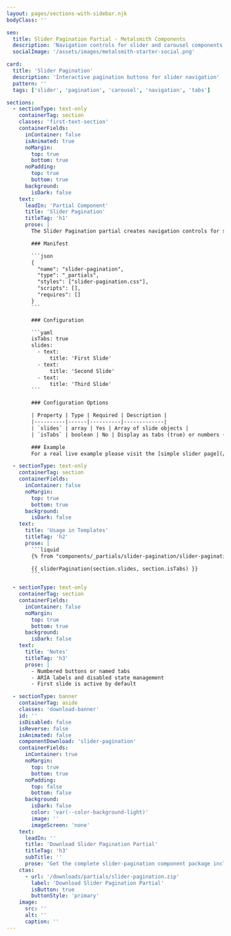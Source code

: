 ```yaml
---
layout: pages/sections-with-sidebar.njk
bodyClass: ''

seo:
  title: Slider Pagination Partial - Metalsmith Components
  description: 'Navigation controls for slider and carousel components'
  socialImage: '/assets/images/metalsmith-starter-social.png'

card:
  title: 'Slider Pagination'
  description: 'Interactive pagination buttons for slider navigation'
  pattern: ''
  tags: ['slider', 'pagination', 'carousel', 'navigation', 'tabs']

sections:
  - sectionType: text-only
    containerTag: section
    classes: 'first-text-section'
    containerFields:
      inContainer: false
      isAnimated: true
      noMargin:
        top: true
        bottom: true
      noPadding:
        top: true
        bottom: true
      background:
        isDark: false
    text:
      leadIn: 'Partial Component'
      title: 'Slider Pagination'
      titleTag: 'h1'
      prose: |
        The Slider Pagination partial creates navigation controls for sliders and carousels. It can display as numbered buttons or as named tabs, with proper accessibility support and active state management. The numbered buttons are rendered under the slider, while tabs are rendered above to keep with common usage patterns.

        ### Manifest

        ```json
        {
          "name": "slider-pagination",
          "type": "_partials",
          "styles": ["slider-pagination.css"],
          "scripts": [],
          "requires": []
        }
        ```

        ### Configuration

        ```yaml
        isTabs: true
        slides:
          - text:
              title: 'First Slide'
          - text:
              title: 'Second Slide'
          - text:
              title: 'Third Slide'
        ```

        ### Configuration Options

        | Property | Type | Required | Description |
        |----------|------|----------|-------------|
        | `slides` | array | Yes | Array of slide objects |
        | `isTabs` | boolean | No | Display as tabs (true) or numbers (false) |

        ### Example
        For a real live example please visit the [simple slider page](/references/sections/simple-slider/#default-example).

  - sectionType: text-only
    containerTag: section
    containerFields:
      inContainer: false
      noMargin:
        top: true
        bottom: true
      background:
        isDark: false
    text:
      title: 'Usage in Templates'
      titleTag: 'h2'
      prose: |
        ```liquid
        {% from "components/_partials/slider-pagination/slider-pagination.njk" import sliderPagination %}

        {{ sliderPagination(section.slides, section.isTabs) }}
        ```

  - sectionType: text-only
    containerTag: section
    containerFields:
      inContainer: false
      noMargin:
        top: true
        bottom: true
      background:
        isDark: false
    text:
      title: 'Notes'
      titleTag: 'h3'
      prose: |
        - Numbered buttons or named tabs
        - ARIA labels and disabled state management
        - First slide is active by default

  - sectionType: banner
    containerTag: aside
    classes: 'download-banner'
    id: ''
    isDisabled: false
    isReverse: false
    isAnimated: false
    componentDownload: 'slider-pagination'
    containerFields:
      inContainer: true
      noMargin:
        top: true
        bottom: true
      noPadding:
        top: false
        bottom: false
      background:
        isDark: false
        color: 'var(--color-background-light)'
        image: ''
        imageScreen: 'none'
    text:
      leadIn: ''
      title: 'Download Slider Pagination Partial'
      titleTag: 'h3'
      subTitle: ''
      prose: 'Get the complete slider-pagination component package including template, styles, manifest, examples, and installation script.'
    ctas:
      - url: '/downloads/partials/slider-pagination.zip'
        label: 'Download Slider Pagination Partial'
        isButton: true
        buttonStyle: 'primary'
    image:
      src: ''
      alt: ''
      caption: ''
---
```

